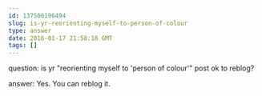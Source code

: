 ```yaml
---
id: 137506196494
slug: is-yr-reorienting-myself-to-person-of-colour
type: answer
date: 2016-01-17 21:58:18 GMT
tags: []
---
```

question: is yr "reorienting myself to 'person of colour'" post ok to reblog?

answer: Yes. You can reblog it. 